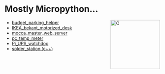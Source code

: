 # Mostly Micropython... 
<img src="https://upload.wikimedia.org/wikipedia/commons/thumb/a/a7/MicroPython_new_logo.svg/1200px-MicroPython_new_logo.svg.png" align="right"
     alt="Ö" width="160" height="160">

- [budget_parking_helper](./budget_parking_helper)
- [IKEA_bekant_motorized_desk](./IKEA_bekant_motorized_desk)
- [mocca_master_web_server](./mocca_master_web_server)
- [pc_temp_meter](./pc_temp_meter)
- [Pi_UPS_watchdog](./Pi_UPS_watchdog)
- [solder_station (c++)](./solder_station)

&nbsp;

